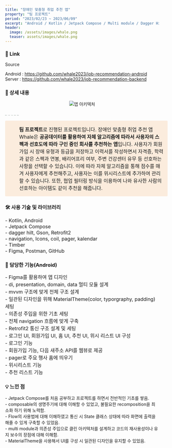 ```yaml
---
title: "장애인 맞춤형 취업 추천 앱"
property: "팀 프로젝트"
period: "2023/02/23 ~ 2023/06/09"
excerpt: "Android / Kotlin / Jetpack Compose / Multi module / Dagger Hilt / Retrofit2 / Postman / Notion / GitHub / Recommend System"
header:
  image: /assets/images/whale.png
  teaser: assets/images/whale.png
---
```

### 🔗 Link

Source

Android :  <a href = "https://github.com/whale2023/job-recommendation-android">https://github.com/whale2023/job-recommendation-android</a><br>
Server :  <a href = "https://github.com/whale2023/job-recommendation-backend">https://github.com/whale2023/job-recommendation-backend</a>



### 📖 상세 내용

<p align ="center">
<img src="\images\NewRun\EMB000023b46731.JPG" alt="앱 아키텍처" style="zoom: 100%;" />

<img src="\images\NewRun\EMB000023b4673c.jpg" alt="앱 예제" style="zoom: 10%;" />  	<img src="\images\NewRun\EMB000023b4673f.jpg" alt="앱 예제" style="zoom: 10%;" /> 	 <img src="\images\NewRun\EMB000023b46742.jpg" alt="앱 예제" style="zoom: 10%;" />  	<img src="\images\NewRun\EMB000023b46745.jpg" alt="앱 예제" style="zoom: 10%;" />   	<img src="\images\NewRun\EMB000023b46748.jpg" alt="앱 예제" style="zoom:10%;" />  	

</p>   

<div style="display: flex; width: 100%; border-radius: 3px; background: rgb(251, 236, 221); padding: 16px 16px 16px 12px;"><div><div class="notion-record-icon notranslate" style="display: flex; align-items: center; justify-content: center; height: 24px; width: 24px; border-radius: 0.25em; flex-shrink: 0;"><div style="display: flex; align-items: center; justify-content: center; height: 24px; width: 24px;"><div style="height: 16.8px; width: 16.8px; font-size: 16.8px; line-height: 1; margin-left: 0px; color: black;"><img class="notion-emoji" alt="🐷" aria-label="🐷" src="data:image/gif;base64,R0lGODlhAQABAIAAAP///wAAACH5BAEAAAAALAAAAAABAAEAAAICRAEAOw==" style="width: 100%; height: 100%; background: url(&quot;/images/emoji/twitter-emoji-spritesheet-64.d3a69865.png&quot;) 18.6441% 89.8305% / 6000% 6000%;"></div></div></div></div><div style="display: flex; flex-direction: column; min-width: 0px; margin-left: 8px; width: 100%;"><div spellcheck="true" placeholder="내용을 입력하세요" data-content-editable-leaf="true" contenteditable="false" style="max-width: 100%; width: 100%; white-space: pre-wrap; word-break: break-word; caret-color: rgb(55, 53, 47); padding-left: 2px; padding-right: 2px; font-size: 16px"><span style="font-weight:600" data-token-index="0" class="notion-enable-hover">팀 프로젝트</span>로 진행된 프로젝트입니다. 장애인 맞춤형 취업 추천 앱 Whale은 <span style="font-weight:600" data-token-index="2" class="notion-enable-hover">공공데이터를 활용하여 자체 알고리즘에 따라서 사용자의 스펙과 선호도에 따라 구인 중인 회사를 추천하는 앱</span>입니다. 사용자가 회원가입 시 장애 유형과 등급을 저장하고 이력서를 작성하면서 자격증, 학력과 같은 스펙과 연봉, 배리어프리 여부, 주변 건강센터 유무 등 선호하는 사항을 선택할 수 있습니다. 이에 따라 자체 알고리즘을 통해 점수를 매겨 사용자에게 추천해주고, 사용자는 이를 위시리스트에 추가하여 관리할 수 있습니다. 또한, 협업 필터링 방식을 이용하여 나와 유사한 사람의 선호하는 아이템도 같이 추천을 해줍니다.</div></div></div>



### 🛠️ 사용 기술 및 라이브러리
<p style="font-size:16px;">
- Kotlin, Android<br>
- Jetpack Compose<br>
- dagger hilt, Gson, Retrofit2<br>
- navigation, Icons, coil, pager, kalendar<br>
- Timber<br>
- Figma, Postman, GitHub<br>
</p>



### 📱 담당한 기능(Android)
<p style="font-size:16px;">
- Figma를 활용하여 앱 디자인<br>
- di, presentation, domain, data 멀티 모듈 설계<br>
- mvvm 구조에 맞게 전체 구조 설계<br>
- 일관된 디자인을 위해 MaterialTheme(color, typorgraphy, padding) 세팅<br>
- 의존성 주입을 위한 기초 세팅<br>
- 전체 navigation 흐름에 맞게 구축<br>
- Retrofit2 통신 구조 설계 및 세팅<br>
- 로그인 UI, 회원가입 UI, 홈 UI, 추천 UI, 위시 리스트 UI 구성<br>
- 로그인 기능<br>
- 회원가입 기능, 다음 새주소 API를 웹뷰로 제공<br>
- pager로 주요 행사 홈에 띄우기<br>
- 위시리스트 기능<br>
- 추천 리스트 기능<br>
</p>




### 💡 느낀 점
<p style="font-size:14px;">
- Jetpack Compose를 처음 공부하고 프로젝트를 하면서 전반적인 기초를 쌓음.<br>
- composable의 생명주기에 대해 이해할 수 있었고, 불필요한 recomposition을 최소화 하기 위해 노력함.<br>
- Flow의 사용법에 대해 이해하였고 통신 시 State 클래스 상태에 따라 화면에 출력을 해줄 수 있게 구축할 수 있었음.<br>
- multi module과 의존성 주입으로 클린 아키텍처를 설계하고 코드의 재사용성이나 유지 보수의 장점에 대해 이해함.<br>
- MaterialTheme을 사용해서 UI를 구성 시 일관된 디자인을 유지할 수 있었음.<br>
</p>